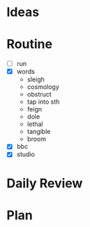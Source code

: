 # Ideas
# Routine
- [ ] run
- [x] words
	- sleigh
	- cosmology
	- obstruct
	- tap into sth
	- feign
	- dole
	- lethal
	- tangible
	- broom
- [x] bbc
- [x] studio
# Daily Review

# Plan
